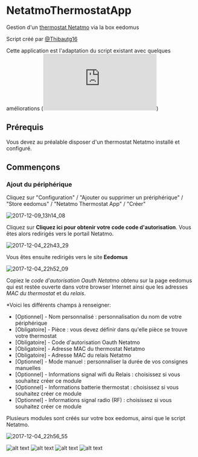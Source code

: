 # NetatmoThermostatApp
Gestion d'un [thermostat Netatmo](https://www.netatmo.com/fr-FR/product/energy/) via la box eedomus

Script créé par [@Thibautg16](https://twitter.com/Thibautg16/)

Cette application est l'adaptation du script existant avec quelques améliorations (![changelog](https://github.com/Thibautg16/NetatmoThermostatApp/blob/master/CHANGELOG.md))

## Prérequis 
Vous devez au préalable disposer d'un thermostat Netatmo installé et configuré.

## Commençons
### Ajout du périphérique 
Cliquez sur "Configuration" / "Ajouter ou supprimer un prériphérique" / "Store eedomus" / "Netatmo Thermostat App" / "Créer"

![2017-12-09_13h14_08](https://user-images.githubusercontent.com/4451322/33806330-ffa4c576-ddc6-11e7-9d21-7893a0de7ecf.png)

Cliquez sur **Cliquez ici pour obtenir votre code code d'autorisation**. Vous êtes alors redirigés vers le portail Netatmo. 

![2017-12-04_22h43_29](https://user-images.githubusercontent.com/4451322/33577887-e5852324-d944-11e7-8796-f00ad385255f.png)

Vous êtes ensuite redirigés vers le site **Eedomus** 

![2017-12-04_22h52_09](https://user-images.githubusercontent.com/4451322/33578194-fe856324-d945-11e7-8aa0-8c775ced2ae3.png)

Copiez le *code d'autorisation Oauth Netatmo* obtenu sur la page eedomus qui est restée ouverte dans votre browser Internet ainsi que les adresses *MAC du thermostat* et du *relais*. 

*Voici les différents champs à renseigner:

* [Optionnel] - Nom personnalisé : personnalisation du nom de votre périphérique
* [Obligatoire] - Pièce : vous devez définir dans qu'elle pièce se trouve votre thermostat
* [Obligatoire] - Code d'autorisation Oauth Netatmo
* [Obligatoire] - Adresse MAC du thermostat Netatmo
* [Obligatoire] - Adresse MAC du relais Netatmo
* [Optionnel] - Mode manuel : personnaliser la durée de vos consignes manuelles
* [Optionnel] - Informations signal wifi du Relais : choisissez si vous souhaitez créer ce module
* [Optionnel] - Informations batterie thermostat : choisissez si vous souhaitez créer ce module
* [Optionnel] - Informations signal radio (RF) : choisissez si vous souhaitez créer ce module

Plusieurs modules sont créés sur votre box eedomus, ainsi que le script Netatmo. 

![2017-12-04_22h56_55](https://user-images.githubusercontent.com/4451322/33578322-7711a08c-d946-11e7-9258-35377eff4dc4.png)


![alt text](https://img.shields.io/github/release/Thibautg16/NetatmoThermostatApp.svg?style=for-the-badge)
![alt text](https://img.shields.io/github/license/Thibautg16/NetatmoThermostatApp.svg?style=for-the-badge)
![alt text](https://img.shields.io/badge/Status-Prod-green.svg?style=for-the-badge)
![alt text](https://img.shields.io/badge/twitter-@Thibautg16-blue.svg?style=for-the-badge)
